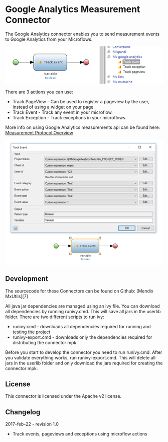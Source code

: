 # Google Analytics Measurement Connector

The Google Analytics connector enables you to send measurement events to Google Analytics from your Microflows.

 ![Google Analytics toolbox][1]
 
There are 3 actions you can use:

* Track PageView - Can be used to register a pageview by the user, instead of using a widget on your page.
* Track Event - Track any event in your microflow.
* Track Exception - Track exceptions in your microflows.

More info on using Google Analytics measurements api can be found here: [Measurement Protocol Overview][2]

 ![Google Analytics track event example][3]

## Development

The sourcecode for these Connectors can be found on Github: [Mendix MxUtils][7]

All java jar dependencies are managed using an ivy file. You can download all
dependencies by running runivy.cmd. This will save all jars in the userlib folder. There are two different
scripts to run ivy:
* runivy.cmd - downloads all dependencies required for running and testing the project
* runivy-export.cmd - downloads only the dependencies required for distributing the connector mpk.

Before you start to develop the connector you need to run runivy.cmd. After you validate everything works, run runivy-export.cmd.
This will delete all jars in the userlib folder and only download the jars required for creating the connector mpk.

## License

This connector is licensed under the Apache v2 license.

## Changelog

2017-feb-22 - revision 1.0

 * Track events, pageviews and exceptions using microflow actions
 
  [1]: docs/images/google_analytics_toolbox.png
  [2]: https://developers.google.com/analytics/devguides/collection/protocol/v1/
  [3]: docs/images/ga_track_event_example.png
